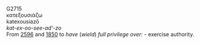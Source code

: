 G2715  
κατεξουσιάζω  
katexousiazō  
*kat-ex-oo-see-ad‘-zo*  
From [2596](g2596) and [1850](g1850) to *have* (*wield*) *full*
*privilege* *over:* - exercise authority.  

